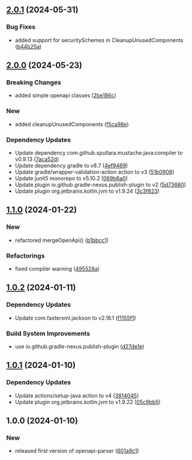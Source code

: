 ## [2.0.1](https://github.com/lancomsystems/openapi-parser/compare/v2.0.0...v2.0.1) (2024-05-31)


### Bug Fixes

* added support for securitySchemes in CleanupUnusedComponents ([b44b25a](https://github.com/lancomsystems/openapi-parser/commit/b44b25a36b1d06917c4e159459c6a3a79a614bf2))

## [2.0.0](https://github.com/lancomsystems/openapi-parser/compare/v1.1.0...v2.0.0) (2024-05-23)


### Breaking Changes

* added simple openapi classes ([2be186c](https://github.com/lancomsystems/openapi-parser/commit/2be186cb2e47ec7df5be22531bed7e3c7946b159))


### New

* added cleanupUnusedComponents ([f5ca98e](https://github.com/lancomsystems/openapi-parser/commit/f5ca98ec96391673f50fbde2154aedc2303399bf))


### Dependency Updates

* Update dependency com.github.spullara.mustache.java:compiler to v0.9.13 ([7aca52d](https://github.com/lancomsystems/openapi-parser/commit/7aca52d598ecaad3c6d707edd6b9c74bc4f84c7e))
* Update dependency gradle to v8.7 ([4ef9469](https://github.com/lancomsystems/openapi-parser/commit/4ef9469de7c22c933d254d721b971093fe6a696b))
* Update gradle/wrapper-validation-action action to v3 ([51b0908](https://github.com/lancomsystems/openapi-parser/commit/51b0908ac6374f62622d0813db8fb7488320d9ab))
* Update junit5 monorepo to v5.10.2 ([069b6a0](https://github.com/lancomsystems/openapi-parser/commit/069b6a0ba76e27b33316db39300b82e124e23d38))
* Update plugin io.github.gradle-nexus.publish-plugin to v2 ([5d73680](https://github.com/lancomsystems/openapi-parser/commit/5d73680b7d500bae00f29ceb924534925e289c81))
* Update plugin org.jetbrains.kotlin.jvm to v1.9.24 ([3c3f823](https://github.com/lancomsystems/openapi-parser/commit/3c3f823fd2121627554916439ca2a045b3bf6ce7))

## [1.1.0](https://github.com/lancomsystems/openapi-parser/compare/v1.0.2...v1.1.0) (2024-01-22)


### New

* refactored mergeOpenApi() ([b1bbcc1](https://github.com/lancomsystems/openapi-parser/commit/b1bbcc1861ae63706d103727c26216e3476c755e))


### Refactorings

* fixed compiler warning ([495528a](https://github.com/lancomsystems/openapi-parser/commit/495528a6736f8aed3a67f5ad17660ae23827fcb4))

## [1.0.2](https://github.com/lancomsystems/openapi-parser/compare/v1.0.1...v1.0.2) (2024-01-11)


### Dependency Updates

* Update com.fasterxml.jackson to v2.16.1 ([f1155f1](https://github.com/lancomsystems/openapi-parser/commit/f1155f12455f0904592beac408b9460d851997fb))


### Build System Improvements

* use io.github.gradle-nexus.publish-plugin ([d27de1e](https://github.com/lancomsystems/openapi-parser/commit/d27de1e12c1d6598e38b8b35ccc718159a3187e8))

## [1.0.1](https://github.com/lancomsystems/openapi-parser/compare/v1.0.0...v1.0.1) (2024-01-10)


### Dependency Updates

* Update actions/setup-java action to v4 ([3814045](https://github.com/lancomsystems/openapi-parser/commit/3814045cc7523ddb54b11e67d906b2f94116e276))
* Update plugin org.jetbrains.kotlin.jvm to v1.9.22 ([05c9bb5](https://github.com/lancomsystems/openapi-parser/commit/05c9bb5c3b18ff2181e49b6753828d95af3a1d14))

## 1.0.0 (2024-01-10)


### New

* released first version of openapi-parser ([601a9c1](https://github.com/lancomsystems/openapi-parser/commit/601a9c1634f41870412f142885907cdc24362198))
